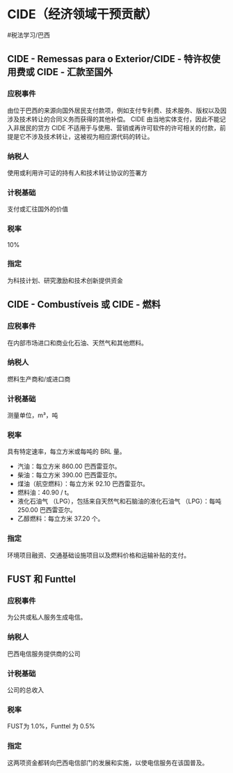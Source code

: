 # CIDE（经济领域干预贡献）
#税法学习/巴西
## CIDE - Remessas para o Exterior/CIDE - 特许权使用费或 CIDE - 汇款至国外
### 应税事件⠀
由位于巴西的来源向国外居民支付款项，例如支付专利费、技术服务、版权以及因涉及技术转让的合同义务而获得的其他补偿。
CIDE 由当地实体支付，因此不能记入非居民的贷方
CIDE 不适用于与使用、营销或再许可软件的许可相关的付款，前提是它不涉及技术转让，这被视为相应源代码的转让。
### 纳税人
使用或利用许可证的持有人和技术转让协议的签署方
### 计税基础
支付或汇往国外的价值
### 税率
10%
### 指定
为科技计划、研究激励和技术创新提供资金

## CIDE - Combustíveis 或 CIDE - 燃料
### 应税事件⠀
在内部市场进口和商业化石油、天然气和其他燃料。
### 纳税人
燃料生产商和/或进口商
### 计税基础
测量单位，m³，吨
### 税率
具有特定速率，每立方米或每吨的 BRL 量。
* 汽油：每立方米 860.00 巴西雷亚尔。
* 柴油：每立方米 390.00 巴西雷亚尔。
* 煤油（航空燃料）：每立方米 92.10 巴西雷亚尔。
* 燃料油：40.90 / t。
* 液化石油气 （LPG），包括来自天然气和石脑油的液化石油气 （LPG）：每吨 250.00 巴西雷亚尔。
* 乙醇燃料：每立方米 37.20 个。
### 指定
环境项目融资、交通基础设施项目以及燃料价格和运输补贴的支付。

## FUST 和 Funttel
### 应税事件⠀
为公共或私人服务生成电信。
### 纳税人
巴西电信服务提供商的公司
### 计税基础
公司的总收入
### 税率
FUST为 1.0%，Funttel 为 0.5%
### 指定
这两项资金都转向巴西电信部门的发展和实施，以使电信服务在该国普及。
